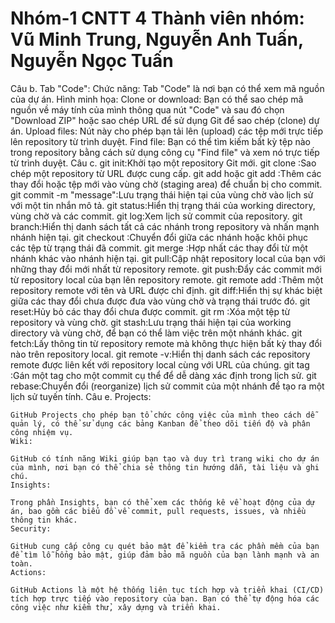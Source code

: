 # Nhóm-1 CNTT 4 Thành viên nhóm: Vũ Minh Trung, Nguyễn Anh Tuấn, Nguyễn Ngọc Tuấn
Câu b.
     Tab "Code":
     Chức năng: Tab "Code" là nơi bạn có thể xem mã nguồn của dự án.
     Hình minh họa:
     Clone or download: Bạn có thể sao chép mã nguồn về máy tính của mình thông qua nút "Code" và sau đó chọn "Download ZIP" hoặc sao chép URL để sử dụng Git để sao chép (clone) dự án.
     Upload files: Nút này cho phép bạn tải lên (upload) các tệp mới trực tiếp lên repository từ trình duyệt.
     Find file: Bạn có thể tìm kiếm bất kỳ tệp nào trong repository bằng cách sử dụng công cụ "Find file" và xem nó trực tiếp từ trình duyệt.
Câu c.
    git init:Khởi tạo một repository Git mới.
    git clone <url>:Sao chép một repository từ URL được cung cấp.
    git add <file> hoặc git add :Thêm các thay đổi hoặc tệp mới vào vùng chờ (staging area) để chuẩn bị cho commit.
    git commit -m "message":Lưu trạng thái hiện tại của vùng chờ vào lịch sử với một tin nhắn mô tả.
    git status:Hiển thị trạng thái của working directory, vùng chờ và các commit.
    git log:Xem lịch sử commit của repository.
    git branch:Hiển thị danh sách tất cả các nhánh trong repository và nhấn mạnh nhánh hiện tại.
    git checkout <branch>:Chuyển đổi giữa các nhánh hoặc khôi phục các tệp từ trạng thái đã commit.
    git merge <branch>:Hợp nhất các thay đổi từ một nhánh khác vào nhánh hiện tại.
    git pull:Cập nhật repository local của bạn với những thay đổi mới nhất từ repository remote.
    git push:Đẩy các commit mới từ repository local của bạn lên repository remote.
    git remote add <name> <url>:Thêm một repository remote với tên và URL được chỉ định.
    git diff:Hiển thị sự khác biệt giữa các thay đổi chưa được đưa vào vùng chờ và trạng thái trước đó.
    git reset:Hủy bỏ các thay đổi chưa được commit.
    git rm <file>:Xóa một tệp từ repository và vùng chờ.
    git stash:Lưu trạng thái hiện tại của working directory và vùng chờ, để bạn có thể làm việc trên một nhánh khác.
    git fetch:Lấy thông tin từ repository remote mà không thực hiện bất kỳ thay đổi nào trên repository local.
    git remote -v:Hiển thị danh sách các repository remote được liên kết với repository local cùng với URL của chúng.
    git tag <tagname>:Gán một tag cho một commit cụ thể để dễ dàng xác định trong lịch sử.
    git rebase:Chuyển đổi (reorganize) lịch sử commit của một nhánh để tạo ra một lịch sử tuyến tính.
Câu e.
    Projects:

    GitHub Projects cho phép bạn tổ chức công việc của mình theo cách dễ quản lý, có thể sử dụng các bảng Kanban để theo dõi tiến độ và phân công nhiệm vụ.
    Wiki:
    
    GitHub có tính năng Wiki giúp bạn tạo và duy trì trang wiki cho dự án của mình, nơi bạn có thể chia sẻ thông tin hướng dẫn, tài liệu và ghi chú.
    Insights:
    
    Trong phần Insights, bạn có thể xem các thống kê về hoạt động của dự án, bao gồm các biểu đồ về commit, pull requests, issues, và nhiều thông tin khác.
    Security:
    
    GitHub cung cấp công cụ quét bảo mật để kiểm tra các phần mềm của bạn để tìm lỗ hổng bảo mật, giúp đảm bảo mã nguồn của bạn lành mạnh và an toàn.
    Actions:
    
    GitHub Actions là một hệ thống liên tục tích hợp và triển khai (CI/CD) tích hợp trực tiếp vào repository của bạn. Bạn có thể tự động hóa các công việc như kiểm thử, xây dựng và triển khai.
